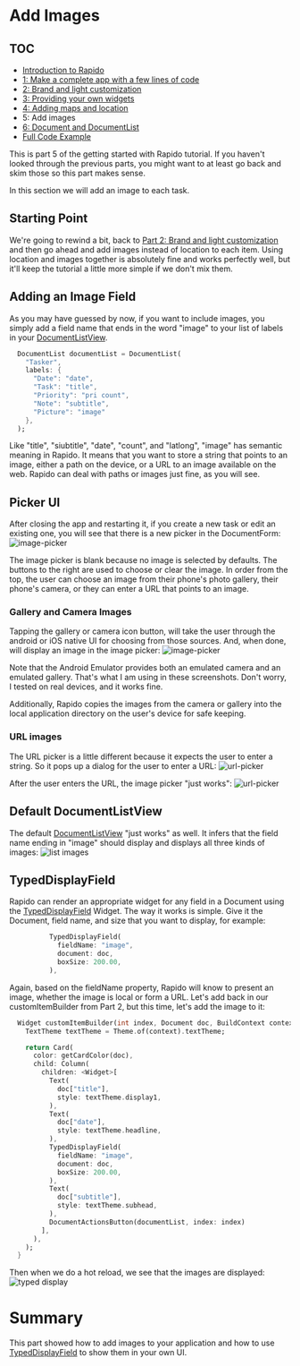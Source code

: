# Add Images
## TOC

 * [Introduction to Rapido](./introduction.md)
 * [1: Make a complete app with a few lines of code](./flutter_app_in_few_lines.md)
 * [2: Brand and light customization](./customize_flutter_app.md)
 * [3: Providing your own widgets](./custom_flutter_widgets.md)
 * [4: Adding maps and location](./flutter_maps_and_location.md)
 * 5: Add images
 * [6: Document and DocumentList](./rapido_documents.md)
 * [Full Code Example](./main.md)

This is part 5 of the getting started with Rapido tutorial. If you haven't looked through the previous parts, you might want to at least go back and skim those so this part makes sense.

In this section we will add an image to each task.

## Starting Point
We're going to rewind a bit, back to [ Part 2: Brand and light customization](./customize_flutter_app.md) and then go ahead and add images instead of location to each item. Using location and images together is absolutely fine and works perfectly well, but it'll keep the tutorial a little more simple if we don't mix them.

## Adding an Image Field
As you may have guessed by now, if you want to include images, you simply add a field name that ends in the word "image" to your list of labels in your [DocumentListView](https://pub.dartlang.org/documentation/rapido/latest/rapido/DocumentListView-class.html).

```dart
  DocumentList documentList = DocumentList(
    "Tasker",
    labels: {
      "Date": "date",
      "Task": "title",
      "Priority": "pri count",
      "Note": "subtitle",
      "Picture": "image"
    },
  );
```

Like "title", "siubtitle", "date", "count", and "latlong", "image" has semantic meaning in Rapido. It means that you want to store a string that points to an image, either a path on the device, or a URL to an image available on the web. Rapido can deal with paths or images just fine, as you will see.

## Picker UI
After closing the app and restarting it, if you create a new task or edit an existing one, you will see that there is a new picker in the DocumentForm: 
![image-picker](../assets/image-picker.png)

The image picker is blank because no image is selected by defaults. The buttons to the right are used to choose or clear the image. In order from the top, the user can choose an image from their phone's photo gallery, their phone's camera, or they can enter a URL that points to an image.

### Gallery and Camera Images
Tapping the gallery or camera icon button, will take the user through the android or iOS native UI for choosing from those sources. And, when done, will display an image in the image picker: 
![image-picker](../assets/image-picker-chosen.png)

Note that the Android Emulator provides both an emulated camera and an emulated gallery. That's what I am using in these screenshots. Don't worry, I tested on real devices, and it works fine.

Additionally, Rapido copies the images from the camera or gallery into the local application directory on the user's device for safe keeping.

### URL images
The URL picker is a little different because it expects the user to enter a string. So it pops up a dialog for the user to enter a URL: 
![url-picker](../assets/url-picker.png)

After the user enters the URL, the image picker "just works": 
![url-picker](../assets/url-chosen.png)

## Default DocumentListView
The default [DocumentListView](https://pub.dartlang.org/documentation/rapido/latest/rapido/DocumentListView-class.html) "just works" as well. It infers that the field name ending in "image" should display and displays all three kinds of images: 
![list images](../assets/list-with-images.png)

## TypedDisplayField
Rapido can render an appropriate widget for any field in a Document using the [TypedDisplayField](https://pub.dartlang.org/documentation/rapido/latest/rapido/TypedDisplayField-class.html) Widget. The way it works is simple. Give it the Document, field name, and size that you want to display, for example:

```dart
          TypedDisplayField(
            fieldName: "image",
            document: doc,
            boxSize: 200.00,
          ),
```

Again, based on the fieldName property, Rapido will know to present an image, whether the image is local or form a URL. Let's add back in our customItemBuilder from Part 2, but this time, let's add the image to it:

```dart
  Widget customItemBuilder(int index, Document doc, BuildContext context) {
    TextTheme textTheme = Theme.of(context).textTheme;

    return Card(
      color: getCardColor(doc),
      child: Column(
        children: <Widget>[
          Text(
            doc["title"],
            style: textTheme.display1,
          ),
          Text(
            doc["date"],
            style: textTheme.headline,
          ),
          TypedDisplayField(
            fieldName: "image",
            document: doc,
            boxSize: 200.00,
          ),
          Text(
            doc["subtitle"],
            style: textTheme.subhead,
          ),
          DocumentActionsButton(documentList, index: index)
        ],
      ),
    );
  }
  ```

Then when we do a hot reload, we see that the images are displayed: 
![typed display](../assets/typed-display-image.png)

# Summary
This part showed how to add images to your application and how to use [TypedDisplayField](https://pub.dartlang.org/documentation/rapido/latest/rapido/TypedDisplayField-class.html) to show them in your own UI.
